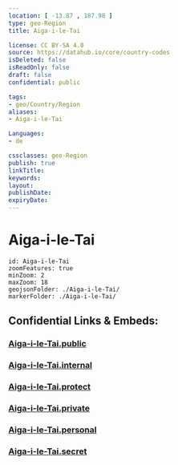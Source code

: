 ```yaml
---
location: [ -13.87 , 187.98 ] 
type: geo-Region
title: Aiga-i-le-Tai

license: CC BY-SA 4.0
source: https://datahub.io/core/country-codes
isDeleted: false
isReadOnly: false
draft: false
confidential: public

tags:
- geo/Country/Region
aliases:
- Aiga-i-le-Tai

Languages:
- de

cssclasses: geo-Region
publish: true
linkTitle: 
keywords: 
layout: 
publishDate: 
expiryDate: 
---
```


# Aiga-i-le-Tai

```leaflet
id: Aiga-i-le-Tai
zoomFeatures: true 
minZoom: 2 
maxZoom: 18
geojsonFolder: ./Aiga-i-le-Tai/
markerFolder: ./Aiga-i-le-Tai/
```


## Confidential Links & Embeds: 

### [Aiga-i-le-Tai.public](/_public/\Earth\Continent\Oceania\Polynesia\Samoa\Districts~SamoaAiga-i-le-Tai.public.md) 

### [Aiga-i-le-Tai.internal](/_internal/\Earth\Continent\Oceania\Polynesia\Samoa\Districts~SamoaAiga-i-le-Tai.internal.md) 

### [Aiga-i-le-Tai.protect](/_protect/\Earth\Continent\Oceania\Polynesia\Samoa\Districts~SamoaAiga-i-le-Tai.protect.md) 

### [Aiga-i-le-Tai.private](/_private/\Earth\Continent\Oceania\Polynesia\Samoa\Districts~SamoaAiga-i-le-Tai.private.md) 

### [Aiga-i-le-Tai.personal](/_personal/\Earth\Continent\Oceania\Polynesia\Samoa\Districts~SamoaAiga-i-le-Tai.personal.md) 

### [Aiga-i-le-Tai.secret](/_secret/\Earth\Continent\Oceania\Polynesia\Samoa\Districts~SamoaAiga-i-le-Tai.secret.md)

